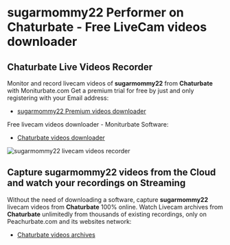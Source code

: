 # sugarmommy22 Performer on Chaturbate - Free LiveCam videos downloader

## Chaturbate Live Videos Recorder

Monitor and record livecam videos of **sugarmommy22** from **Chaturbate** with Moniturbate.com
Get a premium trial for free by just and only registering with your Email address:
* [sugarmommy22 Premium videos downloader](https://moniturbate.com/request-demo-licence-key.html)

Free livecam videos downloader - Moniturbate Software:
* [Chaturbate videos downloader](https://moniturbate.com/moniturbate-download-software.html)

![sugarmommy22 livecam videos recorder](https://peachurnet.com/templates/moniturbate-software.png)


## Capture sugarmommy22 videos from the Cloud and watch your recordings on Streaming

Without the need of downloading a software, capture **sugarmommy22** livecam videos from **Chaturbate** 100% online.
Watch Livecam archives from **Chaturbate** unlimitedly from thousands of existing recordings, only on Peachurbate.com and its websites network:
* [Chaturbate videos archives](https://peachurnet.com/)